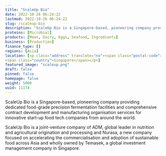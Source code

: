 ```yaml
---
title: "ScaleUp Bio"
date: 2022-10-26 06:24:22
lastmod: 2022-10-26 06:24:22
slug: /scaleup-bio
description: "ScaleUp Bio is a Singapore-based, pioneering company providing dedicated food-grade precision fermentation facilities and comprehensive contract development and manufacturing organisation services for innovative start-up food tech companies from around the world.ScaleUp Bio is a joint-venture company of ADM, global leader in nutrition and agricultural origination and processing and Nurasa, a new company focused on accelerating the commercialisation and adoption of sustainable food across Asia and wholly owned by Temasek, a global investment management company in Singapore."
proteins: [Microbial]
products: [Meat, Dairy, Eggs, Seafood, Ingredients]
business: [Production]
finance_type: []
regions: [Asia]
location: [<p class="address" translate="no"><span class="postal-code">858877</span><br>
<span class="country">Singapore</span></p>]
featured_image: "scaleup.png"
draft: false
pinned: false
homepage: false
weight: 5000
uuid: 11174
---
```

<p>ScaleUp Bio is a Singapore-based, pioneering company providing dedicated food-grade precision fermentation facilities and comprehensive contract development and manufacturing organisation services for innovative start-up food tech companies from around the world.</p>
<p>ScaleUp Bio is a joint-venture company of ADM, global leader in nutrition and agricultural origination and processing and Nurasa, a new company focused on accelerating the commercialisation and adoption of sustainable food across Asia and wholly owned by Temasek, a global investment management company in Singapore.</p>
